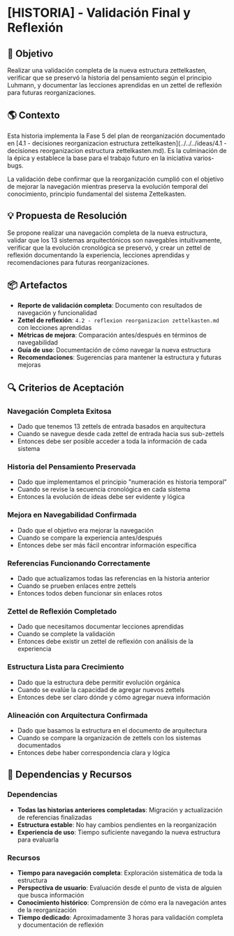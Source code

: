 # [HISTORIA] - Validación Final y Reflexión

## 🎯 Objetivo

Realizar una validación completa de la nueva estructura zettelkasten, verificar que se preservó la historia del pensamiento según el principio Luhmann, y documentar las lecciones aprendidas en un zettel de reflexión para futuras reorganizaciones.

## 🌎 Contexto

Esta historia implementa la Fase 5 del plan de reorganización documentado en [4.1 - decisiones reorganizacion estructura zettelkasten](../../../ideas/4.1 - decisiones reorganizacion estructura zettelkasten.md). Es la culminación de la épica y establece la base para el trabajo futuro en la iniciativa varios-bugs.

La validación debe confirmar que la reorganización cumplió con el objetivo de mejorar la navegación mientras preserva la evolución temporal del conocimiento, principio fundamental del sistema Zettelkasten.

## 💡 Propuesta de Resolución

Se propone realizar una navegación completa de la nueva estructura, validar que los 13 sistemas arquitectónicos son navegables intuitivamente, verificar que la evolución cronológica se preservó, y crear un zettel de reflexión documentando la experiencia, lecciones aprendidas y recomendaciones para futuras reorganizaciones.

## 📦 Artefactos

- **Reporte de validación completa**: Documento con resultados de navegación y funcionalidad
- **Zettel de reflexión**: `4.2 - reflexion reorganizacion zettelkasten.md` con lecciones aprendidas
- **Métricas de mejora**: Comparación antes/después en términos de navegabilidad
- **Guía de uso**: Documentación de cómo navegar la nueva estructura
- **Recomendaciones**: Sugerencias para mantener la estructura y futuras mejoras

## 🔍 Criterios de Aceptación

### Navegación Completa Exitosa
- Dado que tenemos 13 zettels de entrada basados en arquitectura
- Cuando se navegue desde cada zettel de entrada hacia sus sub-zettels
- Entonces debe ser posible acceder a toda la información de cada sistema

### Historia del Pensamiento Preservada
- Dado que implementamos el principio "numeración es historia temporal"
- Cuando se revise la secuencia cronológica en cada sistema
- Entonces la evolución de ideas debe ser evidente y lógica

### Mejora en Navegabilidad Confirmada
- Dado que el objetivo era mejorar la navegación
- Cuando se compare la experiencia antes/después
- Entonces debe ser más fácil encontrar información específica

### Referencias Funcionando Correctamente
- Dado que actualizamos todas las referencias en la historia anterior
- Cuando se prueben enlaces entre zettels
- Entonces todos deben funcionar sin enlaces rotos

### Zettel de Reflexión Completado
- Dado que necesitamos documentar lecciones aprendidas
- Cuando se complete la validación
- Entonces debe existir un zettel de reflexión con análisis de la experiencia

### Estructura Lista para Crecimiento
- Dado que la estructura debe permitir evolución orgánica
- Cuando se evalúe la capacidad de agregar nuevos zettels
- Entonces debe ser claro dónde y cómo agregar nueva información

### Alineación con Arquitectura Confirmada
- Dado que basamos la estructura en el documento de arquitectura
- Cuando se compare la organización de zettels con los sistemas documentados
- Entonces debe haber correspondencia clara y lógica

## 🔗 Dependencias y Recursos

### Dependencias

- **Todas las historias anteriores completadas**: Migración y actualización de referencias finalizadas
- **Estructura estable**: No hay cambios pendientes en la reorganización
- **Experiencia de uso**: Tiempo suficiente navegando la nueva estructura para evaluarla

### Recursos

- **Tiempo para navegación completa**: Exploración sistemática de toda la estructura
- **Perspectiva de usuario**: Evaluación desde el punto de vista de alguien que busca información
- **Conocimiento histórico**: Comprensión de cómo era la navegación antes de la reorganización
- **Tiempo dedicado**: Aproximadamente 3 horas para validación completa y documentación de reflexión
